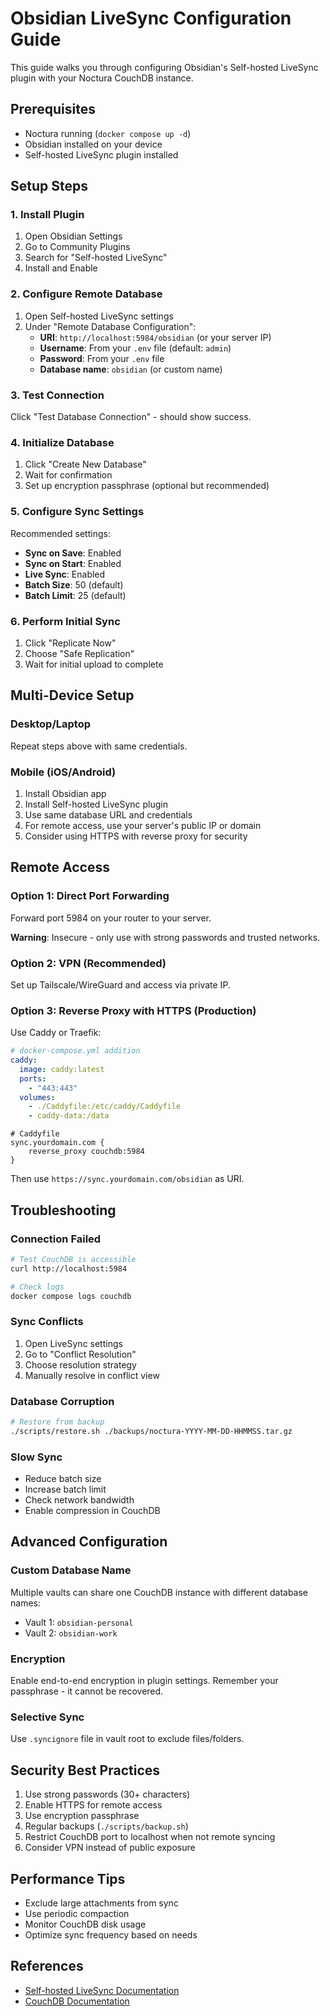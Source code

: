 # Obsidian LiveSync Configuration Guide

This guide walks you through configuring Obsidian's Self-hosted LiveSync plugin with your Noctura CouchDB instance.

## Prerequisites

- Noctura running (`docker compose up -d`)
- Obsidian installed on your device
- Self-hosted LiveSync plugin installed

## Setup Steps

### 1. Install Plugin

1. Open Obsidian Settings
2. Go to Community Plugins
3. Search for "Self-hosted LiveSync"
4. Install and Enable

### 2. Configure Remote Database

1. Open Self-hosted LiveSync settings
2. Under "Remote Database Configuration":
   - **URI**: `http://localhost:5984/obsidian` (or your server IP)
   - **Username**: From your `.env` file (default: `admin`)
   - **Password**: From your `.env` file
   - **Database name**: `obsidian` (or custom name)

### 3. Test Connection

Click "Test Database Connection" - should show success.

### 4. Initialize Database

1. Click "Create New Database"
2. Wait for confirmation
3. Set up encryption passphrase (optional but recommended)

### 5. Configure Sync Settings

Recommended settings:
- **Sync on Save**: Enabled
- **Sync on Start**: Enabled
- **Live Sync**: Enabled
- **Batch Size**: 50 (default)
- **Batch Limit**: 25 (default)

### 6. Perform Initial Sync

1. Click "Replicate Now"
2. Choose "Safe Replication"
3. Wait for initial upload to complete

## Multi-Device Setup

### Desktop/Laptop

Repeat steps above with same credentials.

### Mobile (iOS/Android)

1. Install Obsidian app
2. Install Self-hosted LiveSync plugin
3. Use same database URL and credentials
4. For remote access, use your server's public IP or domain
5. Consider using HTTPS with reverse proxy for security

## Remote Access

### Option 1: Direct Port Forwarding

Forward port 5984 on your router to your server.

**Warning**: Insecure - only use with strong passwords and trusted networks.

### Option 2: VPN (Recommended)

Set up Tailscale/WireGuard and access via private IP.

### Option 3: Reverse Proxy with HTTPS (Production)

Use Caddy or Traefik:

```yaml
# docker-compose.yml addition
caddy:
  image: caddy:latest
  ports:
    - "443:443"
  volumes:
    - ./Caddyfile:/etc/caddy/Caddyfile
    - caddy-data:/data
```

```
# Caddyfile
sync.yourdomain.com {
    reverse_proxy couchdb:5984
}
```

Then use `https://sync.yourdomain.com/obsidian` as URI.

## Troubleshooting

### Connection Failed

```bash
# Test CouchDB is accessible
curl http://localhost:5984

# Check logs
docker compose logs couchdb
```

### Sync Conflicts

1. Open LiveSync settings
2. Go to "Conflict Resolution"
3. Choose resolution strategy
4. Manually resolve in conflict view

### Database Corruption

```bash
# Restore from backup
./scripts/restore.sh ./backups/noctura-YYYY-MM-DD-HHMMSS.tar.gz
```

### Slow Sync

- Reduce batch size
- Increase batch limit
- Check network bandwidth
- Enable compression in CouchDB

## Advanced Configuration

### Custom Database Name

Multiple vaults can share one CouchDB instance with different database names:
- Vault 1: `obsidian-personal`
- Vault 2: `obsidian-work`

### Encryption

Enable end-to-end encryption in plugin settings. Remember your passphrase - it cannot be recovered.

### Selective Sync

Use `.syncignore` file in vault root to exclude files/folders.

## Security Best Practices

1. Use strong passwords (30+ characters)
2. Enable HTTPS for remote access
3. Use encryption passphrase
4. Regular backups (`./scripts/backup.sh`)
5. Restrict CouchDB port to localhost when not remote syncing
6. Consider VPN instead of public exposure

## Performance Tips

- Exclude large attachments from sync
- Use periodic compaction
- Monitor CouchDB disk usage
- Optimize sync frequency based on needs

## References

- [Self-hosted LiveSync Documentation](https://github.com/vrtmrz/obsidian-livesync)
- [CouchDB Documentation](https://docs.couchdb.org/)
